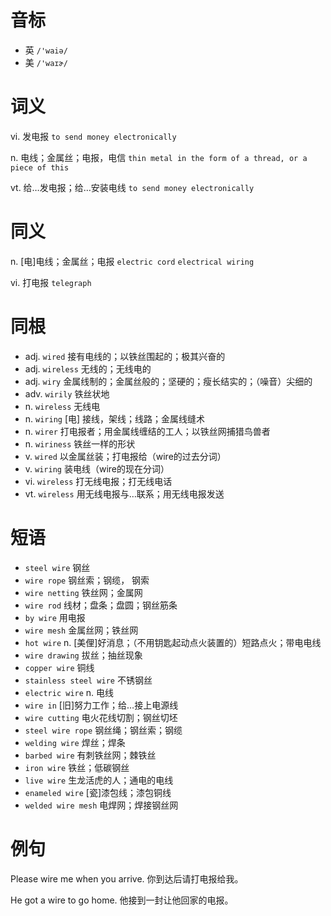 # 音标

- 英 `/'waiə/`
- 美 `/'waɪɚ/`

# 词义

vi. 发电报
`to send money electronically`

n. 电线；金属丝；电报，电信
`thin metal in the form of a thread, or a piece of this`

vt. 给…发电报；给…安装电线
`to send money electronically`

# 同义

n. [电]电线；金属丝；电报
`electric cord` `electrical wiring`

vi. 打电报
`telegraph`

# 同根

- adj. `wired` 接有电线的；以铁丝围起的；极其兴奋的
- adj. `wireless` 无线的；无线电的
- adj. `wiry` 金属线制的；金属丝般的；坚硬的；瘦长结实的；（噪音）尖细的
- adv. `wirily` 铁丝状地
- n. `wireless` 无线电
- n. `wiring` [电] 接线，架线；线路；金属线缝术
- n. `wirer` 打电报者；用金属线缠结的工人；以铁丝网捕猎鸟兽者
- n. `wiriness` 铁丝一样的形状
- v. `wired` 以金属丝装；打电报给（wire的过去分词）
- v. `wiring` 装电线（wire的现在分词）
- vi. `wireless` 打无线电报；打无线电话
- vt. `wireless` 用无线电报与…联系；用无线电报发送

# 短语

- `steel wire` 钢丝
- `wire rope` 钢丝索；钢缆， 钢索
- `wire netting` 铁丝网；金属网
- `wire rod` 线材；盘条；盘圆；钢丝筋条
- `by wire` 用电报
- `wire mesh` 金属丝网；铁丝网
- `hot wire` n. [美俚]好消息；（不用钥匙起动点火装置的）短路点火；带电电线
- `wire drawing` 拔丝；抽丝现象
- `copper wire` 铜线
- `stainless steel wire` 不锈钢丝
- `electric wire` n. 电线
- `wire in` [旧]努力工作；给…接上电源线
- `wire cutting` 电火花线切割；钢丝切坯
- `steel wire rope` 钢丝绳；钢丝索；钢缆
- `welding wire` 焊丝；焊条
- `barbed wire` 有刺铁丝网；棘铁丝
- `iron wire` 铁丝；低碳钢丝
- `live wire` 生龙活虎的人；通电的电线
- `enameled wire` [瓷]漆包线；漆包铜线
- `welded wire mesh` 电焊网；焊接钢丝网

# 例句

Please wire me when you arrive.
你到达后请打电报给我。

He got a wire to go home.
他接到一封让他回家的电报。


